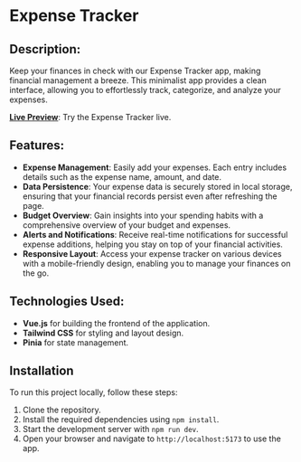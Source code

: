 # Expense Tracker

## Description:

Keep your finances in check with our Expense Tracker app, making financial management a breeze. This minimalist app provides a clean interface, allowing you to effortlessly track, categorize, and analyze your expenses.

**[Live Preview](https://sparkly-mandazi-90653e.netlify.app/)**: Try the Expense Tracker live.

## Features:

- **Expense Management**: Easily add your expenses. Each entry includes details such as the expense name, amount, and date.
- **Data Persistence**: Your expense data is securely stored in local storage, ensuring that your financial records persist even after refreshing the page.
- **Budget Overview**: Gain insights into your spending habits with a comprehensive overview of your budget and expenses.
- **Alerts and Notifications**: Receive real-time notifications for successful expense additions, helping you stay on top of your financial activities.
- **Responsive Layout**: Access your expense tracker on various devices with a mobile-friendly design, enabling you to manage your finances on the go.

## Technologies Used:

- **Vue.js** for building the frontend of the application.
- **Tailwind CSS** for styling and layout design.
- **Pinia** for state management.

## Installation

To run this project locally, follow these steps:

1. Clone the repository.
2. Install the required dependencies using `npm install`.
3. Start the development server with `npm run dev`.
4. Open your browser and navigate to `http://localhost:5173` to use the app.
